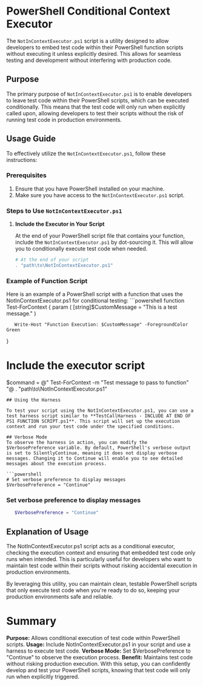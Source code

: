 # PowerShell Conditional Context Executor

The `NotInContextExecutor.ps1` script is a utility designed to allow developers to embed test code within their PowerShell function scripts without executing it unless explicitly desired. This allows for seamless testing and development without interfering with production code.

## Purpose

The primary purpose of `NotInContextExecutor.ps1` is to enable developers to leave test code within their PowerShell scripts, which can be executed conditionally. This means that the test code will only run when explicitly called upon, allowing developers to test their scripts without the risk of running test code in production environments.

## Usage Guide

To effectively utilize the `NotInContextExecutor.ps1`, follow these instructions:

### Prerequisites

1. Ensure that you have PowerShell installed on your machine.
2. Make sure you have access to the `NotInContextExecutor.ps1` script.

### Steps to Use `NotInContextExecutor.ps1`

1. **Include the Executor in Your Script**

   At the end of your PowerShell script file that contains your function, include the `NotInContextExecutor.ps1` by dot-sourcing it. This will allow you to conditionally execute test code when needed.

   ```powershell
   # At the end of your script
   . "path\to\NotInContextExecutor.ps1"
   ```
   
### Example of Function Script
Here is an example of a PowerShell script with a function that uses the NotInContextExecutor.ps1 for conditional testing:
    ```powershell
   function Test-ForContext {
       param (
           [string]$CustomMessage = "This is a test message."
       )
   
       Write-Host "Function Execution: $CustomMessage" -ForegroundColor Green
   }
   # Include the executor script
   $command = @"
   Test-ForContext -m "Test message to pass to function"
   "@
   . "path\to\NotInContextExecutor.ps1"
   ```
## Using the Harness

To test your script using the NotInContextExecutor.ps1, you can use a test harness script similar to **TestCallHarness - INCLUDE AT END OF PS1 FUNCTION SCRIPT.ps1**. This script will set up the execution context and run your test code under the specified conditions.

## Verbose Mode
To observe the harness in action, you can modify the $VerbosePreference variable. By default, PowerShell's verbose output is set to SilentlyContinue, meaning it does not display verbose messages. Changing it to Continue will enable you to see detailed messages about the execution process.

   ```powershell
   # Set verbose preference to display messages
   $VerbosePreference = "Continue"
   ```

### Set verbose preference to display messages

   ```powershell
      $VerbosePreference = "Continue"
   ```
## Explanation of Usage
The NotInContextExecutor.ps1 script acts as a conditional executor, checking the execution context and ensuring that embedded test code only runs when intended. This is particularly useful for developers who want to maintain test code within their scripts without risking accidental execution in production environments.

By leveraging this utility, you can maintain clean, testable PowerShell scripts that only execute test code when you're ready to do so, keeping your production environments safe and reliable.

# Summary
**Purpose:** Allows conditional execution of test code within PowerShell scripts.
**Usage:** Include NotInContextExecutor.ps1 in your script and use a harness to execute test code.
**Verbose Mode:** Set $VerbosePreference to "Continue" to observe the execution process.
**Benefit:** Maintains test code without risking production execution.
With this setup, you can confidently develop and test your PowerShell scripts, knowing that test code will only run when explicitly triggered.

